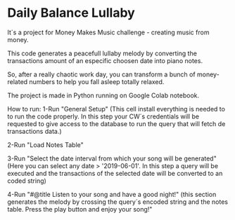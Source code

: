# Daily Balance Lullaby
It´s a project for Money Makes Music challenge - creating music from money.

This code generates a peacefull lullaby melody by converting the transactions amount of an especific choosen date into piano notes.

So, after a really chaotic work day, you can transform a bunch of money-related numbers to help you fall asleep totally relaxed.

The project is made in Python running on Google Colab notebook.


How to run:
1-Run "General Setup"
  (This cell install everything is needed to to run the code properly. In this step your CW´s credentials will be requested to give access to the database to run the query that will fetch de transactions data.) 

2-Run "Load Notes Table"

3-Run "Select the date interval from which your song will be generated"
  (Here you can select any date > '2019-06-01'. In this step a query will be executed and the transactions of the selected date will be converted to an coded string)

4-Run "#@title Listen to your song and have a good night!"
  (this section generates the melody by crossing the query´s encoded string and the notes table. Press the play button and enjoy your song!"
